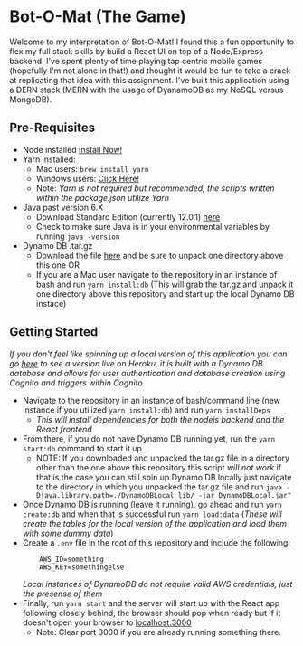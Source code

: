 # Bot-O-Mat (The Game)

Welcome to my interpretation of Bot-O-Mat! I found this a fun opportunity to flex my full stack skills by build a React UI on top of a Node/Express backend. I've spent plenty of time playing tap centric mobile games (hopefully I'm not alone in that!) and thought it would be fun to take a crack at replicating that idea with this assignment. I've built this application using a DERN stack (MERN with the usage of DyanamoDB as my NoSQL versus MongoDB).

## Pre-Requisites 

- Node installed [Install Now!](https://nodejs.org/en/download/)
- Yarn installed:
    - Mac users: `brew install yarn`
    - Windows users: [Click Here!](https://yarnpkg.com/latest.msi)
    - Note: _Yarn is not required but recommended, the scripts written within the package.json utilize Yarn_
- Java past version 6.X 
    - Download Standard Edition (currently 12.0.1) [here](https://www.oracle.com/technetwork/java/javase/downloads/index.html)
    - Check to make sure Java is in your environmental variables by running `java -version`
- Dynamo DB .tar.gz 
    - Download the file [here](https://s3-us-west-2.amazonaws.com/dynamodb-local/dynamodb_local_latest.tar.gz) and be sure to unpack one directory above this one
        OR
    - If you are a Mac user navigate to the repository in an instance of bash and run `yarn install:db` (This will grab the tar.gz and unpack it one directory above this repository and start up the local Dynamo DB instace)

## Getting Started

_If you don't feel like spinning up a local version of this application you can go [here](https://rocky-shore-28642.herokuapp.com/) to see a version live on Heroku, it is built with a Dynamo DB database and allows for user authentication and database creation using Cognito and triggers within Cognito_

- Navigate to the repository in an instance of bash/command line (new instance if you utilized `yarn install:db`) and run `yarn installDeps`
    - _This will install dependencies for both the nodejs backend and the React frontend_
- From there, if you do not have Dynamo DB running yet, run the `yarn start:db` command to start it up
    - NOTE: If you downloaded and unpacked the tar.gz file in a directory other than the one above this repository this script _will not work_ if that is the case you can still spin up Dynamo DB locally just navigate to the directory in which you unpacked the tar.gz file and run `java -Djava.library.path=./DynamoDBLocal_lib/ -jar DynamoDBLocal.jar"`
- Once Dynamo DB is running (leave it running), go ahead and run `yarn create:db` and when that is successful run `yarn load:data` (_These will create the tables for the local version of the application and load them with some dummy data_)
- Create a `.env` file in the root of this repository and include the following: 
    ```
        AWS_ID=something
        AWS_KEY=somethingelse
    ```
    _Local instances of DynamoDB do not require valid AWS credentials, just the presense of them_
- Finally, run `yarn start` and the server will start up with the React app following closely behind, the browser should pop when ready but if it doesn't open your browser to [localhost:3000](http://localhost:3000)
    - Note: Clear port 3000 if you are already running something there.